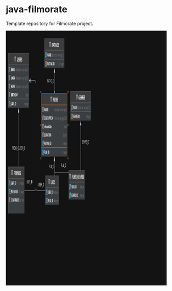 # java-filmorate
Template repository for Filmorate project.
<p>
<img alt="db diagram" src="/images/db_diagram.jpg" width="800" height="800"/>
</p>

[//]: # (![DataBase structure]&#40;/images/db_diagram.jpg&#41;)


